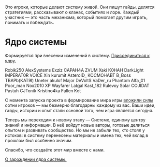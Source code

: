 Это игроки, которые делают систему живой. Они пишут гайды, делятся стратегиями, рассказывают о кланах, событиях и лоре. Каждый участник — это часть механизма, который помогает другим играть, понимать и побеждать.

# Ядро системы
Формируется при внесении изменений в систему.
[Присоединиться к ядру.](/sys/about/join)

Robik250
AlexSystems
Exziz
CAPAH4A
ZVUM
Xaki
K0HAH
DarkLight
IMPERAT0R
VOICE
Xin
kurumit
AsteroID_
KOCMOHABT
B_Boss
TBAPb(KAT9I)
Uneter
akulof
Major
DeVoltS
VaDer_ru
Phantom
Alfa_01
Poor_man
Nox2010
XP
Wayfarer
Latgal
Kast_182
Rulevoy
Solar
COJIDAT
Pastuh
CJTonik
Kristino4ka
Fallen
Kot

С момента запуска проекта в формирование мира игры [вложили силы](/sys/about/roots) сотни игроков — мы безмерно благодарны каждому из вас. Ваши идеи, гайды, истории и опыт стали основой того, чем игра является сегодня.

Теперь мы переходим к новому этапу — Системе, единому центру знаний и информации. В неё войдут новые авторы, готовые делиться опытом и развивать сообщество. Но мы не забыли тех, кто стоял у истоков: в систему перенесены материалы и имена тех, чей вклад в прошлом был особенно значим.

Спасибо, что создаёте этот мир вместе с нами.

[О зарождении ядра системы.](/sys/about/roots)
